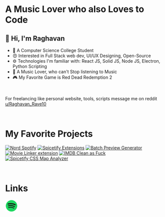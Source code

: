 # A Music Lover who also Loves to Code

## 👋 Hi, I'm **Raghavan**
- 🤗 A Computer Science College Student
- 😍 Interested in Full Stack web dev, UI/UX Designing, Open-Source
- ⚙️ Technologies I'm familiar with: React JS, Solid JS, Node JS, Electron, Python Scripting
- 🎵 A Music Lover, who can't Stop listening to Music
- 🎮 My Favorite Game is Red Dead Redemption 2

</br>

For freelancing like personal website, tools, scripts message me on reddit [u/Raghavan_Rave10](https://www.reddit.com/user/Raghavan_Rave10)

</br>

# My Favorite Projects
[![Nord Spotify](https://github-readme-stats.vercel.app/api/pin/?username=Tetrax-10&repo=Nord-Spotify&show_owner=true&theme=dracula)](https://github.com/Tetrax-10/Nord-Spotify)
[![Spicetify Extensions](https://github-readme-stats.vercel.app/api/pin/?username=Tetrax-10&repo=Spicetify-Extensions&show_owner=true&theme=dracula)](https://github.com/Tetrax-10/Spicetify-Extensions)
[![Batch Preview Generator](https://github-readme-stats.vercel.app/api/pin/?username=Tetrax-10&repo=batch-preview-generator&show_owner=true&theme=dracula)](https://github.com/Tetrax-10/batch-preview-generator)
[![Movie Linker extension](https://github-readme-stats.vercel.app/api/pin/?username=Tetrax-10&repo=movie-linker&show_owner=true&theme=dracula)](https://github.com/Tetrax-10/movie-linker)
[![IMDB Clean as Fuck](https://github-readme-stats.vercel.app/api/pin/?username=Tetrax-10&repo=imdb-clean-as-fuck&show_owner=true&theme=dracula)](https://github.com/Tetrax-10/imdb-clean-as-fuck)
[![Spicetify CSS Map Analyzer](https://github-readme-stats.vercel.app/api/pin/?username=Tetrax-10&repo=spicetify-css-map-analyzer&show_owner=true&theme=dracula)](https://github.com/Tetrax-10/spicetify-css-map-analyzer)

</br>

# Links
[<img alt="Spotify" width="40px" src="assets/spotify.png" />](https://open.spotify.com/user/31ihiyobja76jv25r7j7oj6rmjdu)
